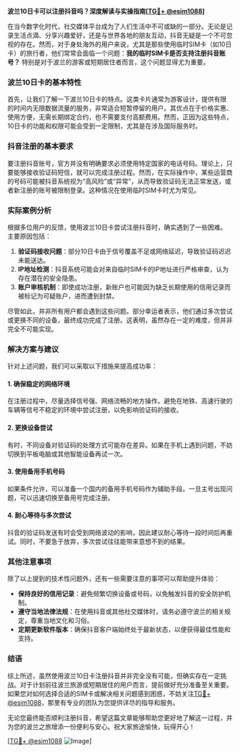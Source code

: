 **波兰10日卡可以注册抖音吗？深度解读与实操指南[[TG💪+ @esim1088](https://t.me/s/esim1088)]**

在当今数字化时代，社交媒体平台成为了人们生活中不可或缺的一部分。无论是记录生活点滴、分享兴趣爱好，还是与世界各地的朋友互动，抖音无疑是一个不可忽视的存在。然而，对于身处海外的用户来说，尤其是那些使用临时SIM卡（如10日卡）的旅行者，他们常常会面临一个问题：**我的临时SIM卡是否支持注册抖音账号？** 特别是对于波兰的游客或短期居住者而言，这个问题显得尤为重要。

### 波兰10日卡的基本特性

首先，让我们了解一下波兰10日卡的特点。这类卡片通常为游客设计，提供有限的时间内无限数据流量的服务，非常适合短暂停留的用户。其优点在于价格实惠、使用方便，无需长期绑定合约，也不需要支付高额费用。然而，正因为这些特点，10日卡的功能和权限可能会受到一定限制，尤其是在涉及国际服务时。

### 抖音注册的基本要求

要注册抖音账号，官方并没有明确要求必须使用特定国家的电话号码。理论上，只要能够接收验证码短信，就可以完成注册过程。然而，在实际操作中，某些运营商的号码可能被抖音系统视为“高风险”或“异常”，从而导致验证码无法正常发送，或者新注册的账号被限制登录。这种情况在使用临时SIM卡时尤为常见。

### 实际案例分析

根据多位用户的反馈，使用波兰10日卡尝试注册抖音时，确实遇到了一些困难。主要原因包括：
1. **验证码接收问题**：部分10日卡由于信号覆盖不足或网络延迟，导致验证码迟迟未能送达。
2. **IP地址检测**：抖音系统可能会对来自临时SIM卡的IP地址进行严格审查，认为存在潜在的安全隐患。
3. **账户审核机制**：即使成功注册，新账户也可能因为缺乏长期使用的信用记录而被标记为可疑账户，进而遭到封禁。

尽管如此，并非所有用户都会遇到这些问题。部分幸运者表示，他们通过多次尝试或更换不同的设备，最终成功完成了注册。这表明，虽然存在一定的难度，但并非完全不可能实现。

### 解决方案与建议

针对上述问题，我们可以采取以下措施来提高成功率：

#### 1. 确保稳定的网络环境
在注册过程中，尽量选择信号强、网络流畅的地方操作。避免在地铁、高速行驶的车辆等信号不稳定的环境中尝试注册，以免影响验证码的接收。

#### 2. 更换设备尝试
有时，不同设备对验证码的处理方式可能存在差异。如果在手机上遇到问题，不妨切换到平板电脑或其他智能设备再试一次。

#### 3. 使用备用手机号码
如果条件允许，可以准备一个国内的备用手机号码作为辅助手段。一旦主号出现问题，可以迅速切换至备用号完成注册。

#### 4. 耐心等待与多次尝试
抖音的验证码发送有时会受到网络波动的影响，因此建议耐心等待一段时间后再重试。同时，不要急于放弃，多次尝试往往能带来意想不到的结果。

### 其他注意事项

除了以上提到的技术性问题外，还有一些需要注意的事项可以帮助提升体验：
- **保持良好的信用记录**：避免频繁切换设备或号码，以免触发抖音的安全防护机制。
- **遵守当地法律法规**：在使用抖音或其他社交媒体时，请务必遵守波兰的相关规定，尊重当地文化和习俗。
- **定期更新软件版本**：确保抖音客户端始终处于最新状态，以便获得最佳性能和支持。

### 结语

综上所述，虽然使用波兰10日卡注册抖音并非完全没有可能，但确实存在一定挑战。对于计划前往波兰旅游或短期居住的用户而言，提前做好充分准备至关重要。如果您对如何选择合适的SIM卡或解决相关问题感到困惑，不妨关注[TG💪+ @esim1088](https://t.me/s/esim1088)，那里有专业的团队为您提供详尽的指导和服务。

无论您最终能否顺利注册抖音，希望这篇文章能够帮助您更好地了解这一过程，并为您的波兰之旅增添一份便利与安心。祝大家旅途愉快，玩得开心！

[[TG💪+ @esim1088](https://t.me/s/esim1088) ![Image](https://i.postimg.cc/4NQfJmqS/Snipaste-2025-05-13-00-14-12.png)]